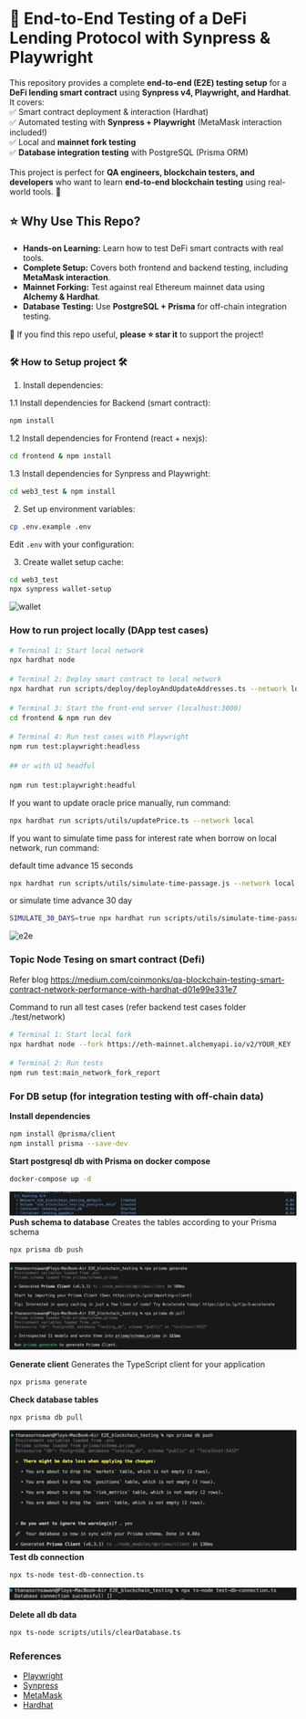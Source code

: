 # 🏦 End-to-End Testing of a DeFi Lending Protocol with Synpress & Playwright

This repository provides a complete **end-to-end (E2E) testing setup** for a **DeFi lending smart contract** using **Synpress v4, Playwright, and Hardhat**. 
<br/>
It covers:
<br/>
✅ Smart contract deployment & interaction (Hardhat)  <br/>
✅ Automated testing with **Synpress + Playwright** (MetaMask interaction included!)  <br/>
✅ Local and **mainnet fork testing**  <br/>
✅ **Database integration testing** with PostgreSQL (Prisma ORM)  <br/>
<br/>
This project is perfect for **QA engineers, blockchain testers, and developers** who want to learn **end-to-end blockchain testing** using real-world tools. 🚀 <br/>

## ⭐ Why Use This Repo?
- **Hands-on Learning:** Learn how to test DeFi smart contracts with real tools.
- **Complete Setup:** Covers both frontend and backend testing, including **MetaMask interaction**.
- **Mainnet Forking:** Test against real Ethereum mainnet data using **Alchemy & Hardhat**.
- **Database Testing:** Use **PostgreSQL + Prisma** for off-chain integration testing.

🔹 If you find this repo useful, **please ⭐ star it** to support the project!

### 🛠️ How to Setup project 🛠️

1. Install dependencies:

1.1 Install dependencies for Backend (smart contract):
```bash
npm install
```
1.2 Install dependencies for Frontend (react + nexjs):
```bash
cd frontend & npm install
```
1.3 Install dependencies for Synpress and Playwright:
```bash
cd web3_test & npm install
```

2. Set up environment variables:

```bash
cp .env.example .env
```

Edit `.env` with your configuration:

3. Create wallet setup cache:

```bash
cd web3_test
npx synpress wallet-setup
```
![wallet](https://github.com/Thanasornsawan/E2E_blockchain_testing/blob/main/pictures/wallet_setup.gif?raw=true)

### How to run project locally (DApp test cases)

```sh
# Terminal 1: Start local network
npx hardhat node

# Terminal 2: Deploy smart contract to local network
npx hardhat run scripts/deploy/deployAndUpdateAddresses.ts --network local

# Terminal 3: Start the front-end server (localhost:3000)
cd frontend & npm run dev

# Terminal 4: Run test cases with Playwright
npm run test:playwright:headless

## or with UI headful

npm run test:playwright:headful
```

If you want to update oracle price manually, run command:
```sh
npx hardhat run scripts/utils/updatePrice.ts --network local
```

If you want to simulate time pass for interest rate when borrow on local network, run command: <br/>

default time advance 15 seconds
```sh
npx hardhat run scripts/utils/simulate-time-passage.js --network local
```
or simulate time advance 30 day

```sh
SIMULATE_30_DAYS=true npx hardhat run scripts/utils/simulate-time-passage.js --network local
```

![e2e](https://github.com/Thanasornsawan/E2E_blockchain_testing/blob/main/pictures/e2e.gif?raw=true)

### Topic Node Tesing on smart contract (Defi)

Refer blog https://medium.com/coinmonks/qa-blockchain-testing-smart-contract-network-performance-with-hardhat-d01e99e331e7

Command to run all test cases (refer backend test cases folder ./test/network)
```sh
# Terminal 1: Start local fork
npx hardhat node --fork https://eth-mainnet.alchemyapi.io/v2/YOUR_KEY

# Terminal 2: Run tests
npm run test:main_network_fork_report
```

### For DB setup (for integration testing with off-chain data)

**Install dependencies**
```sh
npm install @prisma/client
npm install prisma --save-dev
```
**Start postgresql db with Prisma on docker compose**
```sh
docker-compose up -d
```

![db4](https://github.com/Thanasornsawan/E2E_blockchain_testing/blob/main/pictures/db_set4.png?raw=true)
**Push schema to database**
Creates the tables according to your Prisma schema
```sh
npx prisma db push
```
![db2](https://github.com/Thanasornsawan/E2E_blockchain_testing/blob/main/pictures/db_set2.png?raw=true)

**Generate client**
Generates the TypeScript client for your application
```sh
npx prisma generate
```
**Check database tables**
```sh
npx prisma db pull
```

![db3](https://github.com/Thanasornsawan/E2E_blockchain_testing/blob/main/pictures/db_set3.png?raw=true)
**Test db connection**
```sh
npx ts-node test-db-connection.ts
```

![db1](https://github.com/Thanasornsawan/E2E_blockchain_testing/blob/main/pictures/db_set1.png?raw=true)

**Delete all db data**
```sh
npx ts-node scripts/utils/clearDatabase.ts
```

### References

- [Playwright](https://playwright.dev/)
- [Synpress](https://synpress.io/)
- [MetaMask](https://metamask.io/)
- [Hardhat](https://hardhat.org/docs)
